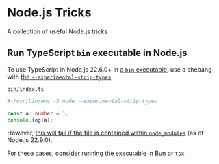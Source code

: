 # Node.js Tricks

A collection of useful Node.js tricks

## Run TypeScript `bin` executable in Node.js

To use TypeScript in Node.js 22.6.0+ in [a `bin` executable](https://docs.npmjs.com/cli/v10/configuring-npm/package-json#bin), use a shebang with [the `--experimental-strip-types`](https://nodejs.org/en/blog/release/v22.6.0#experimental-typescript-support-via-strip-types):

`bin/index.ts`

```ts
#!/usr/bin/env -S node --experimental-strip-types

const a: number = 1;
console.log(a);
```

However, [this will fail if the file is contained within `node_modules`](https://github.com/nodejs/loaders/issues/217#issuecomment-2408585434) (as of Node.js 22.9.0).

For these cases, consider [running the executable in Bun](https://github.com/karlhorky/bun-tricks#run-typescript-bin-executable-in-bun) or [`tsx`](https://tsx.is/shell-scripts).
